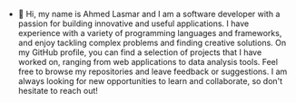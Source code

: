 - 👋 Hi, my name is Ahmed Lasmar and I am a software developer with a passion for building innovative and useful applications. I have experience with a variety of programming languages and frameworks, and enjoy tackling complex problems and finding creative solutions. On my GitHub profile, you can find a selection of projects that I have worked on, ranging from web applications to data analysis tools. Feel free to browse my repositories and leave feedback or suggestions. I am always looking for new opportunities to learn and collaborate, so don't hesitate to reach out!

<!---
Ahmed-lasmar/Ahmed-lasmar is a ✨ special ✨ repository because its `README.md` (this file) appears on your GitHub profile.
You can click the Preview link to take a look at your changes.
--->
